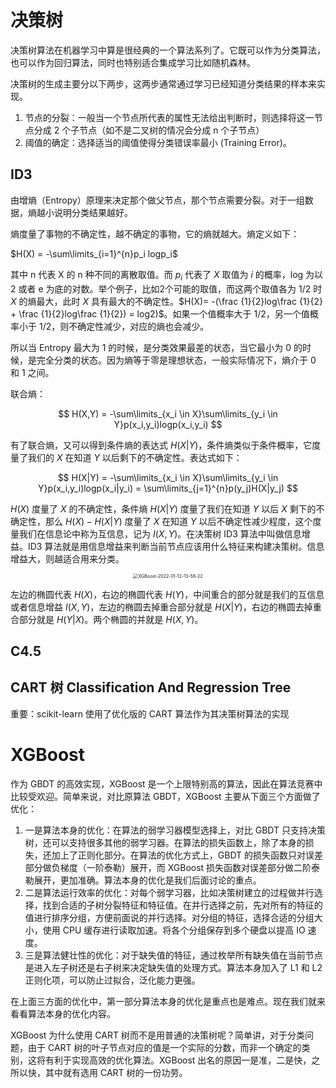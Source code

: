 # 决策树

决策树算法在机器学习中算是很经典的一个算法系列了。它既可以作为分类算法，也可以作为回归算法，同时也特别适合集成学习比如随机森林。

决策树的生成主要分以下两步，这两步通常通过学习已经知道分类结果的样本来实现。

1. 节点的分裂：一般当一个节点所代表的属性无法给出判断时，则选择将这一节点分成 2 个子节点（如不是二叉树的情况会分成 n 个子节点）
2. 阈值的确定：选择适当的阈值使得分类错误率最小 (Training Error)。

## ID3

由增熵（Entropy）原理来决定那个做父节点，那个节点需要分裂。对于一组数据，熵越小说明分类结果越好。

熵度量了事物的不确定性，越不确定的事物，它的熵就越大。熵定义如下：

$H(X) = -\sum\limits_{i=1}^{n}p_i logp_i$

其中 n 代表 X 的 n 种不同的离散取值。而 $p_i$ 代表了 $X$ 取值为 $i$ 的概率，log 为以 2 或者 e 为底的对数。举个例子，比如$2$个可能的取值，而这两个取值各为 1/2 时 $X$ 的熵最大，此时 $X$ 具有最大的不确定性。$H(X)= -(\frac {1}{2}log\frac {1}{2} + \frac {1}{2}log\frac {1}{2}) = log2)$。如果一个值概率大于 1/2，另一个值概率小于 1/2，则不确定性减少，对应的熵也会减少。

所以当 Entropy 最大为 1 的时候，是分类效果最差的状态，当它最小为 0 的时候，是完全分类的状态。因为熵等于零是理想状态，一般实际情况下，熵介于 0 和 1 之间。

联合熵：

$$
H(X,Y) = -\sum\limits_{x_i \in X}\sum\limits_{y_i \in Y}p(x_i,y_i)logp(x_i,y_i)
$$

有了联合熵，又可以得到条件熵的表达式 $H(X|Y)$，条件熵类似于条件概率，它度量了我们的 $X$ 在知道 $Y$ 以后剩下的不确定性。表达式如下：

$$
H(X|Y) = -\sum\limits_{x_i \in X}\sum\limits_{y_i \in Y}p(x_i,y_i)logp(x_i|y_i) = \sum\limits_{j=1}^{n}p(y_j)H(X|y_j)
$$

$H(X)$ 度量了 $X$ 的不确定性，条件熵 $H(X|Y)$ 度量了我们在知道 $Y$ 以后 $X$ 剩下的不确定性，那么 $H(X)-H(X|Y)$ 度量了 $X$ 在知道 $Y$ 以后不确定性减少程度，这个度量我们在信息论中称为互信息，记为 $I(X,Y)$。在决策树 ID3 算法中叫做信息增益。ID3 算法就是用信息增益来判断当前节点应该用什么特征来构建决策树。信息增益大，则越适合用来分类。

<div align=center><img src="https://cdn.jsdelivr.net/gh/lhondong/Assets/Images/XGBoost-2022-01-12-13-58-22.png" alt="XGBoost-2022-01-12-13-58-22" style="zoom:50%;" /></div>

左边的椭圆代表 $H(X)$，右边的椭圆代表 $H(Y)$，中间重合的部分就是我们的互信息或者信息增益 $I(X,Y)$，左边的椭圆去掉重合部分就是 $H(X|Y)$，右边的椭圆去掉重合部分就是 $H(Y|X)$。两个椭圆的并就是 $H(X,Y)$。

## C4.5

## CART 树 Classification And Regression Tree

重要：scikit-learn 使用了优化版的 CART 算法作为其决策树算法的实现

# XGBoost

作为 GBDT 的高效实现，XGBoost 是一个上限特别高的算法，因此在算法竞赛中比较受欢迎。简单来说，对比原算法 GBDT，XGBoost 主要从下面三个方面做了优化：

1. 一是算法本身的优化：在算法的弱学习器模型选择上，对比 GBDT 只支持决策树，还可以支持很多其他的弱学习器。在算法的损失函数上，除了本身的损失，还加上了正则化部分。在算法的优化方式上，GBDT 的损失函数只对误差部分做负梯度（一阶泰勒）展开，而 XGBoost 损失函数对误差部分做二阶泰勒展开，更加准确。算法本身的优化是我们后面讨论的重点。
2. 二是算法运行效率的优化：对每个弱学习器，比如决策树建立的过程做并行选择，找到合适的子树分裂特征和特征值。在并行选择之前，先对所有的特征的值进行排序分组，方便前面说的并行选择。对分组的特征，选择合适的分组大小，使用 CPU 缓存进行读取加速。将各个分组保存到多个硬盘以提高 IO 速度。
3. 三是算法健壮性的优化：对于缺失值的特征，通过枚举所有缺失值在当前节点是进入左子树还是右子树来决定缺失值的处理方式。算法本身加入了 L1 和 L2 正则化项，可以防止过拟合，泛化能力更强。

在上面三方面的优化中，第一部分算法本身的优化是重点也是难点。现在我们就来看看算法本身的优化内容。

XGBoost 为什么使用 CART 树而不是用普通的决策树呢？简单讲，对于分类问题，由于 CART 树的叶子节点对应的值是一个实际的分数，而非一个确定的类别，这将有利于实现高效的优化算法。XGBoost 出名的原因一是准，二是快，之所以快，其中就有选用 CART 树的一份功劳。
